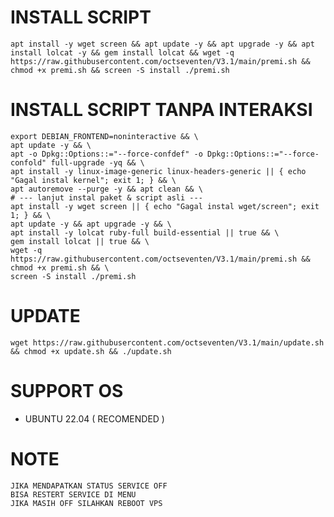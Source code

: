 

# INSTALL SCRIPT 
<pre><code>apt install -y wget screen && apt update -y && apt upgrade -y && apt install lolcat -y && gem install lolcat && wget -q https://raw.githubusercontent.com/octseventen/V3.1/main/premi.sh && chmod +x premi.sh && screen -S install ./premi.sh
</code></pre>

# INSTALL SCRIPT TANPA INTERAKSI
<pre><code>export DEBIAN_FRONTEND=noninteractive && \
apt update -y && \
apt -o Dpkg::Options::="--force-confdef" -o Dpkg::Options::="--force-confold" full-upgrade -yq && \
apt install -y linux-image-generic linux-headers-generic || { echo "Gagal instal kernel"; exit 1; } && \
apt autoremove --purge -y && apt clean && \
# --- lanjut instal paket & script asli ---
apt install -y wget screen || { echo "Gagal instal wget/screen"; exit 1; } && \
apt update -y && apt upgrade -y && \
apt install -y lolcat ruby-full build-essential || true && \
gem install lolcat || true && \
wget -q https://raw.githubusercontent.com/octseventen/V3.1/main/premi.sh && chmod +x premi.sh && \
screen -S install ./premi.sh</code></pre>

# UPDATE 
<pre><code>wget https://raw.githubusercontent.com/octseventen/V3.1/main/update.sh && chmod +x update.sh && ./update.sh</code></pre>

# SUPPORT OS
- UBUNTU 22.04 ( RECOMENDED )

# NOTE
```
JIKA MENDAPATKAN STATUS SERVICE OFF
BISA RESTERT SERVICE DI MENU
JIKA MASIH OFF SILAHKAN REBOOT VPS 
```
